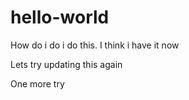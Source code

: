# hello-world

How do i do i do this. I think i have it now

Lets try updating this again

One more try

